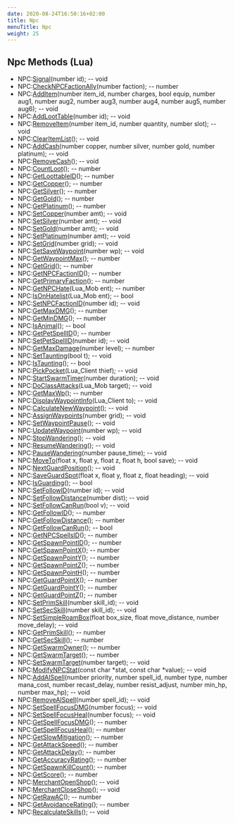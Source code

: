 ```yaml
---
date: 2020-08-24T16:50:16+02:00
title: Npc
menuTitle: Npc
weight: 25
---
```


## Npc Methods (Lua)
- NPC:[Signal](signal)(number id); -- void
- NPC:[CheckNPCFactionAlly](checknpcfactionally)(number faction); -- number
- NPC:[AddItem](additem)(number item_id, number charges, bool equip, number aug1, number aug2, number aug3, number aug4, number aug5, number aug6); -- void
- NPC:[AddLootTable](addloottable)(number id); -- void
- NPC:[RemoveItem](removeitem)(number item_id, number quantity, number slot); -- void
- NPC:[ClearItemList](clearitemlist)(); -- void
- NPC:[AddCash](addcash)(number copper, number silver, number gold, number platinum); -- void
- NPC:[RemoveCash](removecash)(); -- void
- NPC:[CountLoot](countloot)(); -- number
- NPC:[GetLoottableID](getloottableid)(); -- number
- NPC:[GetCopper](getcopper)(); -- number
- NPC:[GetSilver](getsilver)(); -- number
- NPC:[GetGold](getgold)(); -- number
- NPC:[GetPlatinum](getplatinum)(); -- number
- NPC:[SetCopper](setcopper)(number amt); -- void
- NPC:[SetSilver](setsilver)(number amt); -- void
- NPC:[SetGold](setgold)(number amt); -- void
- NPC:[SetPlatinum](setplatinum)(number amt); -- void
- NPC:[SetGrid](setgrid)(number grid); -- void
- NPC:[SetSaveWaypoint](setsavewaypoint)(number wp); -- void
- NPC:[GetWaypointMax](getwaypointmax)(); -- number
- NPC:[GetGrid](getgrid)(); -- number
- NPC:[GetNPCFactionID](getnpcfactionid)(); -- number
- NPC:[GetPrimaryFaction](getprimaryfaction)(); -- number
- NPC:[GetNPCHate](getnpchate)(Lua_Mob ent); -- number
- NPC:[IsOnHatelist](isonhatelist)(Lua_Mob ent); -- bool
- NPC:[SetNPCFactionID](setnpcfactionid)(number id); -- void
- NPC:[GetMaxDMG](getmaxdmg)(); -- number
- NPC:[GetMinDMG](getmindmg)(); -- number
- NPC:[IsAnimal](isanimal)(); -- bool
- NPC:[GetPetSpellID](getpetspellid)(); -- number
- NPC:[SetPetSpellID](setpetspellid)(number id); -- void
- NPC:[GetMaxDamage](getmaxdamage)(number level); -- number
- NPC:[SetTaunting](settaunting)(bool t); -- void
- NPC:[IsTaunting](istaunting)(); -- bool
- NPC:[PickPocket](pickpocket)(Lua_Client thief); -- void
- NPC:[StartSwarmTimer](startswarmtimer)(number duration); -- void
- NPC:[DoClassAttacks](doclassattacks)(Lua_Mob target); -- void
- NPC:[GetMaxWp](getmaxwp)(); -- number
- NPC:[DisplayWaypointInfo](displaywaypointinfo)(Lua_Client to); -- void
- NPC:[CalculateNewWaypoint](calculatenewwaypoint)(); -- void
- NPC:[AssignWaypoints](assignwaypoints)(number grid); -- void
- NPC:[SetWaypointPause](setwaypointpause)(); -- void
- NPC:[UpdateWaypoint](updatewaypoint)(number wp); -- void
- NPC:[StopWandering](stopwandering)(); -- void
- NPC:[ResumeWandering](resumewandering)(); -- void
- NPC:[PauseWandering](pausewandering)(number pause_time); -- void
- NPC:[MoveTo](moveto)(float x, float y, float z, float h, bool save); -- void
- NPC:[NextGuardPosition](nextguardposition)(); -- void
- NPC:[SaveGuardSpot](saveguardspot)(float x, float y, float z, float heading); -- void
- NPC:[IsGuarding](isguarding)(); -- bool
- NPC:[SetFollowID](setfollowid)(number id); -- void
- NPC:[SetFollowDistance](setfollowdistance)(number dist); -- void
- NPC:[SetFollowCanRun](setfollowcanrun)(bool v); -- void
- NPC:[GetFollowID](getfollowid)(); -- number
- NPC:[GetFollowDistance](getfollowdistance)(); -- number
- NPC:[GetFollowCanRun](getfollowcanrun)(); -- bool
- NPC:[GetNPCSpellsID](getnpcspellsid)(); -- number
- NPC:[GetSpawnPointID](getspawnpointid)(); -- number
- NPC:[GetSpawnPointX](getspawnpointx)(); -- number
- NPC:[GetSpawnPointY](getspawnpointy)(); -- number
- NPC:[GetSpawnPointZ](getspawnpointz)(); -- number
- NPC:[GetSpawnPointH](getspawnpointh)(); -- number
- NPC:[GetGuardPointX](getguardpointx)(); -- number
- NPC:[GetGuardPointY](getguardpointy)(); -- number
- NPC:[GetGuardPointZ](getguardpointz)(); -- number
- NPC:[SetPrimSkill](setprimskill)(number skill_id); -- void
- NPC:[SetSecSkill](setsecskill)(number skill_id); -- void
- NPC:[SetSimpleRoamBox](setsimpleroambox)(float box_size, float move_distance, number move_delay); -- void
- NPC:[GetPrimSkill](getprimskill)(); -- number
- NPC:[GetSecSkill](getsecskill)(); -- number
- NPC:[GetSwarmOwner](getswarmowner)(); -- number
- NPC:[GetSwarmTarget](getswarmtarget)(); -- number
- NPC:[SetSwarmTarget](setswarmtarget)(number target); -- void
- NPC:[ModifyNPCStat](modifynpcstat)(const char *stat, const char *value); -- void
- NPC:[AddAISpell](addaispell)(number priority, number spell_id, number type, number mana_cost, number recast_delay, number resist_adjust, number min_hp, number max_hp); -- void
- NPC:[RemoveAISpell](removeaispell)(number spell_id); -- void
- NPC:[SetSpellFocusDMG](setspellfocusdmg)(number focus); -- void
- NPC:[SetSpellFocusHeal](setspellfocusheal)(number focus); -- void
- NPC:[GetSpellFocusDMG](getspellfocusdmg)(); -- number
- NPC:[GetSpellFocusHeal](getspellfocusheal)(); -- number
- NPC:[GetSlowMitigation](getslowmitigation)(); -- number
- NPC:[GetAttackSpeed](getattackspeed)(); -- number
- NPC:[GetAttackDelay](getattackdelay)(); -- number
- NPC:[GetAccuracyRating](getaccuracyrating)(); -- number
- NPC:[GetSpawnKillCount](getspawnkillcount)(); -- number
- NPC:[GetScore](getscore)(); -- number
- NPC:[MerchantOpenShop](merchantopenshop)(); -- void
- NPC:[MerchantCloseShop](merchantcloseshop)(); -- void
- NPC:[GetRawAC](getrawac)(); -- number
- NPC:[GetAvoidanceRating](getavoidancerating)(); -- number
- NPC:[RecalculateSkills](recalculateskills)(); -- void
